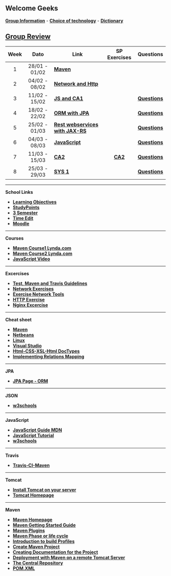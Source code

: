 
## Welcome Geeks

[**Group Information**](gruppe.md) -
[**Choice of technology**](tek.md) -
[**Dictionary**](dictionary.md)

## [**Group Review**](groupreview.md)


| Week | Dato | Link |SP Exercises|Questions|
|:----:|:----:|------|:----------:|:-------:|
|  1   | 28/01 - 01/02 |<a href="https://github.com/cphdat3sem2019spring/Week-01" target="_blank">**Maven**</a>||
|  2   | 04/02 - 08/02 | <a href="https://datsoftlyngby.github.io/dat3sem2019Spring/Modul1/Week2/" target="_blank">**Network and Http**</a> |
|  3   | 11/02 - 15/02 | <a href="https://github.com/cphdat3sem2019spring/Week-03-JavaScript-1-and-CA1" target="_blank">**JS and CA1**</a>||<a href="https://docs.google.com/document/d/19mr3QYYsAnwBhN7Jw_ZPNsivSKGpskR-GGs9_ESM2D8/edit?usp=sharing" target="_blank">**Questions**</a>
|  4   |18/02 - 22/02 |<a href="https://github.com/cphdat3sem2019spring/Week-04-ObjectRelationMapping" target="_blank">**ORM with JPA**</a>| |  <a href="https://docs.google.com/document/d/1CYBQrVXos_lIDm5SqRbaNEyB8i6tF5NS4y2oCS3agjQ/edit?usp=sharing" target="_blank">**Questions**</a>
 |5| 25/02 - 01/03|<a href="https://datsoftlyngby.github.io/dat3sem2019Spring/Modul2/Week2/" target="_blank">**Rest webservices with JAX-RS**</a> | |<a href="https://docs.google.com/document/d/19MTHVnkNHL5uvuQWl4oYu30XwZ02tivrV7CTDMAa4Wk/edit?usp=sharing" target="_blank">**Questions**</a> |
 | 6 |04/03 - 08/03| <a href="https://datsoftlyngby.github.io/dat3sem2019Spring/Modul2/Week3/" target="_blank">**JavaScript**</a> | |<a href="https://docs.google.com/document/d/1zh1YNufKbFVrHuAb4A9NA3YA54zkPm_Wu0ee-4AKfrU/edit?usp=sharing" target="_blank">**Questions**</a> |
 | 7 | 11/03 - 15/03 |<a href="https://docs.google.com/document/d/1LC5qSkwf2jB1ea7KHYBBD1OC_gXjwJzMQlnEGp0Ze2s/edit" target="_blank">**CA2**</a> | <a href="https://docs.google.com/document/d/1N8gNPhAxuV0p3r3Mmluhbf-ZhQOLApIpVIpDofZ65lc/edit?usp=sharing" target="_blank">**CA2**</a> |<a href="https://docs.google.com/document/d/1YLptt6UcxZ1cmOH3-ypqr3-TOZfaTVLmPb_GB8csgSs/edit?usp=sharing" target="_blank">**Questions**</a> |
 | 8 | 25/03 - 29/03 |<a href="https://datsoftlyngby.github.io/dat3sem2019Spring/Modul4/Week1_Sys1/" target="_blank">**SYS 1**</a> | |<a href="https://docs.google.com/document/d/1Wn0Lk_qns7Bcvgh2eRs2rPrrUmumoqaKokTLuu7EOLk/edit?usp=sharing" target="_blank">**Questions**</a> |


_____


**School Links**
* <a href="https://docs.google.com/spreadsheets/d/1m-uV26BOeiyZHdYdSMisJVLfQmlXeOYAAO0eyaXLXqc/edit#gid=0" target="_blank">**Learning Objectives**</a>
* <a href="https://studypoints.info/#/view1" target="_blank">**StudyPoints**</a>
* <a href="https://datsoftlyngby.github.io/dat3sem2019Spring/" target="_blank">**3 Semester**</a>
* <a href="https://cloud.timeedit.net/cphbusiness/web" target="_blank">**Time Edit**</a>
* <a href="https://cphbusiness.mrooms.net/" target="_blank">**Moodle**</a>

___


**Courses**
* <a href="https://www.lynda.com/Maven-tutorials/Java-Build-Automation-Maven/504792-2.html" target="_blank">**Maven Course1 Lynda.com**</a>
* <a href="https://www.lynda.com/Maven-tutorials/Multi-Module-Build-Automation-Maven/520530-2.html" target="_blank">**Maven Course2 Lynda.com**</a>
* <a href="https://www.youtube.com/watch?v=8aGhZQkoFbQ" target="_blank">**JavaScript Video**</a>

___


**Excercises**
 * [**Test, Maven and Travis Guidelines**](testguidelines.md)
 * [**Network Exercises**](networkexercise.md)
 * [**Exercise Network Tools**](exercisenetworktools.md)
 * [**HTTP Exercise**](exercisehttp.md)
 * [**Nginx Excercise**](nginxexercise.md)
 
 ____
 

**Cheat sheet**
* <a href="http://files.zeroturnaround.com/pdf/Maven-cheat-sheet.pdf?fbclid=IwAR0ReiR51-OSKcx33GWa7ztZ_FqAxs8MCg4pfRaj1lNCIDqaUk2mLyVLNxw" target="_blank">**Maven**</a>
* <a href="https://netbeans.org/project_downloads/usersguide/shortcuts-80.pdf" target="_blank">**Netbeans**</a>
* <a href="https://files.fosswire.com/2007/08/fwunixref.pdf" target="_blank">**Linux**</a>
* <a href="https://code.visualstudio.com/shortcuts/keyboard-shortcuts-windows.pdf" target="_blank">**Visual Studio**</a>
* <a href="https://docs.emmet.io/cheatsheet-a5.pdf" target="_blank">**Html-CSS-XSL-Html DocTypes**</a>
* <a href="https://docs.google.com/document/d/1C3BNKSonlCVUhdRyXkHS5Spp1hIKMRgxuqAD9lh0ak0/edit?usp=sharing" target="_blank">**Implementing Relations Mapping**</a>

___


**JPA**
 * [**JPA Page - ORM**](jpa.md)

___


**JSON**
* <a href="https://www.w3schools.com/js/js_json_intro.asp" target="_blank">**w3schools**</a>

___


**JavaScript**
* <a href="https://developer.mozilla.org/en-US/docs/Web/JavaScript" target="_blank">**JavaScript Guide MDN**</a>
* <a href="https://javascript.info/" target="_blank">**JavaScript Tutorial**</a>
* <a href="https://www.w3schools.com/js/default.asp" target="_blank">**w3schools**</a>

___


**Travis**
* <a href="https://docs.google.com/document/d/1lbDDwoPFQVkogopt1Wmn92FoLP6vUpCvt2TqTgDCMPM/edit" target="_blank">**Travis-CI-Maven**</a>

____


**Tomcat**
* <a href="https://docs.google.com/document/d/1TnPFlZjl8phGqROQB0syUnSJQiaDASZya3gv8qK2qcI/edit?fbclid=IwAR1JoRwDW3Wcfu2HWRSSqfdewZt3usNrOAEYbHXxOcM1yo6kfwdOy8GfCZs#heading=h.6arfkivd01by" target="_blank">**Install Tomcat on your server**</a>
* <a href="http://tomcat.apache.org/" target="_blank">**Tomcat Homepage**</a>

___


**Maven**
* <a href="https://maven.apache.org/" target="_blank">**Maven Homepage**</a>
* <a href="https://maven.apache.org/guides/getting-started/index.html" target="_blank">**Maven Getting Started Guide**</a>
* [**Maven Plugins**](mavenplugins.md)
* [**Maven Phase or life cycle**](lifecycle.md)
* <a href="http://maven.apache.org/guides/introduction/introduction-to-profiles.html" target="_blank">**Introduction to build Profiles**</a>
* [**Create Maven Project**](mavenguide.md)
* [**Creating Documentation for the Project**](documentation.md)
* [**Deployment with Maven on a remote Tomcat Server**](deploymentmaven.md)
* <a href="https://search.maven.org/" target="_blank">**The Central Repository**</a>
* [**POM.XML**](pom.md)

